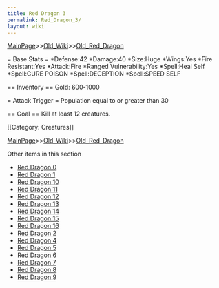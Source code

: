 ```yaml
---
title: Red Dragon 3
permalink: Red_Dragon_3/
layout: wiki
---
```


[MainPage](/keeperrl_wiki/ "wikilink")>>[Old_Wiki](/keeperrl_wiki/Old_Wiki "wikilink")>>[Old_Red_Dragon](/keeperrl_wiki/Old_Red_Dragon "wikilink")

= Base Stats =
*Defense:42
*Damage:40
*Size:Huge
*Wings:Yes
*Fire Resistant:Yes
*Attack:Fire
*Ranged Vulnerability:Yes
*Spell:Heal Self
*Spell:CURE POISON
*Spell:DECEPTION
*Spell:SPEED SELF

== Inventory ==
 Gold: 600-1000

= Attack Trigger =
 Population equal to or greater than 30

== Goal ==
 Kill at least 12 creatures.

[[Category: Creatures]]

[MainPage](/keeperrl_wiki/ "wikilink")>>[Old_Wiki](/keeperrl_wiki/Old_Wiki "wikilink")>>[Old_Red_Dragon](/keeperrl_wiki/Old_Red_Dragon "wikilink")

Other items in this section
-    [Red Dragon 0](/keeperrl_wiki/Red_Dragon_0 "wikilink")
-    [Red Dragon 1](/keeperrl_wiki/Red_Dragon_1 "wikilink")
-    [Red Dragon 10](/keeperrl_wiki/Red_Dragon_10 "wikilink")
-    [Red Dragon 11](/keeperrl_wiki/Red_Dragon_11 "wikilink")
-    [Red Dragon 12](/keeperrl_wiki/Red_Dragon_12 "wikilink")
-    [Red Dragon 13](/keeperrl_wiki/Red_Dragon_13 "wikilink")
-    [Red Dragon 14](/keeperrl_wiki/Red_Dragon_14 "wikilink")
-    [Red Dragon 15](/keeperrl_wiki/Red_Dragon_15 "wikilink")
-    [Red Dragon 16](/keeperrl_wiki/Red_Dragon_16 "wikilink")
-    [Red Dragon 2](/keeperrl_wiki/Red_Dragon_2 "wikilink")
-    [Red Dragon 4](/keeperrl_wiki/Red_Dragon_4 "wikilink")
-    [Red Dragon 5](/keeperrl_wiki/Red_Dragon_5 "wikilink")
-    [Red Dragon 6](/keeperrl_wiki/Red_Dragon_6 "wikilink")
-    [Red Dragon 7](/keeperrl_wiki/Red_Dragon_7 "wikilink")
-    [Red Dragon 8](/keeperrl_wiki/Red_Dragon_8 "wikilink")
-    [Red Dragon 9](/keeperrl_wiki/Red_Dragon_9 "wikilink")
